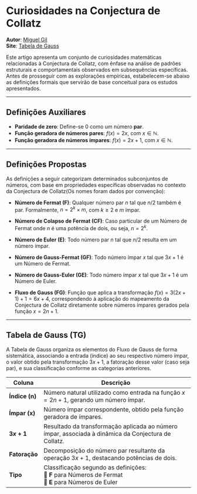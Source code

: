 # Curiosidades na Conjectura de Collatz

**Autor**: <a href="https://mgil-portfolio.netlify.app/" target="_blank">Miguel Gil</a> <br>
**Site**: <a href="http://127.0.0.1:5500/gauss_table.html" target="_blank">Tabela de Gauss</a>

Este artigo apresenta um conjunto de curiosidades matemáticas relacionadas à Conjectura de Collatz, com ênfase na análise de padrões estruturais e comportamentais observados em subsequências específicas. Antes de prosseguir com as explorações empíricas, estabelecem-se abaixo as definições formais que servirão de base conceitual para os estudos apresentados.

---

## Definições Auxiliares

- **Paridade de zero**: Define-se 0 como um número **par**.
- **Função geradora de números pares**: $f(x) = 2x$, com $x \in \mathbb{N}$.
- **Função geradora de números ímpares**: $f(x) = 2x + 1$, com $x \in \mathbb{N}$.

---

## Definições Propostas

As definições a seguir categorizam determinados subconjuntos de números, com base em propriedades específicas observadas no contexto da Conjectura de Collatz(Os nomes foram dados por convenção):

- **Número de Fermat (F)**: Qualquer número par $n$ tal que $n / 2$ também é par. Formalmente, $n = 2^k \times m$, com $k \geq 2$ e $m$ ímpar.
  
- **Número de Colapso de Fermat (CF)**: Caso particular de um Número de Fermat onde $n$ é uma potência de dois, ou seja, $n = 2^k$.

- **Número de Euler (E)**: Todo número par $n$ tal que $n / 2$ resulta em um número ímpar.

- **Número de Gauss-Fermat (GF)**: Todo número ímpar $x$ tal que $3x + 1$ é um Número de Fermat.

- **Número de Gauss-Euler (GE)**: Todo número ímpar $x$ tal que $3x + 1$ é um Número de Euler.

- **Fluxo de Gauss (FG)**: Função que aplica a transformação $f(x) = 3(2x + 1) + 1 = 6x + 4$, correspondendo à aplicação do mapeamento da Conjectura de Collatz diretamente sobre números ímpares gerados pela função $x = 2n + 1$.

---

## Tabela de Gauss (TG)

A Tabela de Gauss organiza os elementos do Fluxo de Gauss de forma sistemática, associando a entrada (índice) ao seu respectivo número ímpar, o valor obtido pela transformação $3x + 1$, a fatoração desse valor (caso seja par), e sua classificação conforme as categorias anteriores.

| **Coluna**        | **Descrição**                                                                 |
|-------------------|--------------------------------------------------------------------------------|
| **Índice (n)**    | Número natural utilizado como entrada na função $x = 2n + 1$, gerando um número ímpar. |
| **Ímpar (x)**     | Número ímpar correspondente, obtido pela função geradora de ímpares. |
| **$3x + 1$**       | Resultado da transformação aplicada ao número ímpar, associada à dinâmica da Conjectura de Collatz. |
| **Fatoração**     | Decomposição do número par resultante da operação $3x + 1$, destacando potências de dois. |
| **Tipo**          | Classificação segundo as definições: <br> 🔹 **F** para Números de Fermat <br> 🔸 **E** para Números de Euler |